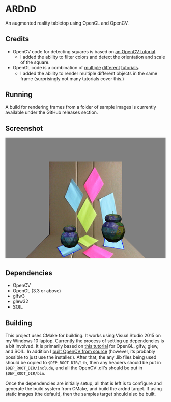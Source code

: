 # ARDnD
An augmented reality tabletop using OpenGL and OpenCV.

## Credits
* OpenCV code for detecting squares is based on [an OpenCV tutorial](https://github.com/Itseez/opencv/blob/master/samples/cpp/squares.cpp).
  * I added the ability to filter colors and detect the orientation and scale of the square.
* OpenGL code is a combination of [multiple](https://open.gl/) [different](http://www.opengl-tutorial.org/beginners-tutorials/tutorial-8-basic-shading/) [tutorials](http://learnopengl.com/).
  * I added the ability to render multiple different objects in the same frame (surprisingly not many tutorials cover this.)

## Running
A build for rendering frames from a folder of sample images is currently available under the GitHub releases section.

## Screenshot
![Screenshot](https://raw.githubusercontent.com/wastevensv/ARDnD/master/screenshot.png?token=ABMgCQ8jK4b5XpNzAdJBHwRp9bFcPj6Cks5XSu_rwA%3D%3D)

## Dependencies
* OpenCV
* OpenGL (3.3 or above)
* glfw3
* glew32
* SOIL

## Building
This project uses CMake for building. It works using Visual Studio 2015 on my Windows 10 laptop. Currently the process of setting up dependencies is a bit involved. It is primarily based on [this tutorial](http://web.cs.sunyit.edu/~realemj/guides/installOpenGL.html) for OpenGL, glfw, glew, and SOIL. In addition I [built OpenCV from source](http://docs.opencv.org/2.4/doc/tutorials/introduction/windows_install/windows_install.html#installation-by-making-your-own-libraries-from-the-source-files) (however, its probably possible to just use the installer.). After that, the any .lib files being used should be copied to `$DEP_ROOT_DIR/lib`, then any headers should be put in `$DEP_ROOT_DIR/include`, and all the OpenCV .dll's should be put in `$DEP_ROOT_DIR/bin`.

Once the dependencies are initially setup, all that is left is to configure and generate the build system from CMake, and build the ardnd target. If using static images (the default), then the samples target should also be built.

